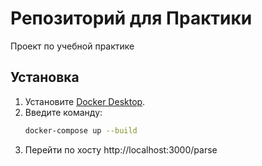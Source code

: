 # Репозиторий для Практики

Проект по учебной практике

## Установка

1. Установите [Docker Desktop](https://www.docker.com/products/docker-desktop).
2. Введите команду:
   ```sh
   docker-compose up --build
   ```
3. Перейти по хосту http://localhost:3000/parse
